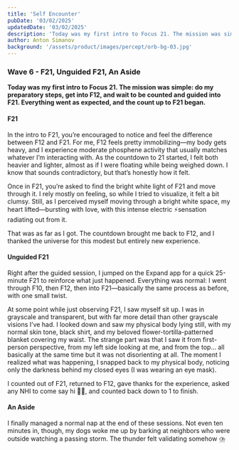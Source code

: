 ```yaml
---
title: 'Self Encounter'
pubDate: '03/02/2025'
updatedDate: '03/02/2025'
description: 'Today was my first intro to Focus 21. The mission was simple: do my preparatory steps, get into F12, and wait to be counted and guided into F21. Everything went as expected, and the count up to F21 began.'
author: Anton Simanov
background: '/assets/product/images/percept/orb-bg-03.jpg'
---
```


### Wave 6 - F21, Unguided F21, An Aside

**Today was my first intro to Focus 21. The mission was simple: do my preparatory steps, get into F12, and wait to be counted and guided into F21. Everything went as expected, and the count up to F21 began.**

#### F21

In the intro to F21, you’re encouraged to notice and feel the difference between F12 and F21. For me, F12 feels pretty immobilizing—my body gets heavy, and I experience moderate phosphene activity that usually matches whatever I’m interacting with. As the countdown to 21 started, I felt both heavier and lighter, almost as if I were floating while being weighed down. I know that sounds contradictory, but that’s honestly how it felt.

Once in F21, you’re asked to find the bright white light of F21 and move through it. I rely mostly on feeling, so while I tried to visualize, it felt a bit clumsy. Still, as I perceived myself moving through a bright white space, my heart lifted—bursting with love, with this intense electric ⚡️sensation radiating out from it.

That was as far as I got. The countdown brought me back to F12, and I thanked the universe for this modest but entirely new experience.

#### Unguided F21 

Right after the guided session, I jumped on the Expand app for a quick 25-minute F21 to reinforce what just happened. Everything was normal: I went through F10, then F12, then into F21—basically the same process as before, with one small twist.

At some point while just observing F21, I saw myself sit up. I was in grayscale and transparent, but with far more detail than other grayscale visions I’ve had. I looked down and saw my physical body lying still, with my normal skin tone, black shirt, and my beloved flower-tortilla-patterned blanket covering my waist. The strange part was that I saw it from first-person perspective, from my left side looking at me, and from the top... all basically at the same time but it was not disorienting at all. The moment I realized what was happening, I snapped back to my physical body, noticing only the darkness behind my closed eyes (I was wearing an eye mask).

I counted out of F21, returned to F12, gave thanks for the experience, asked any NHI to come say hi 👋🏻, and counted back down to 1 to finish. 

#### An Aside

I finally managed a normal nap at the end of these sessions. Not even ten minutes in, though, my dogs woke me up by barking at neighbors who were outside watching a passing storm. The thunder felt validating somehow ⛈️